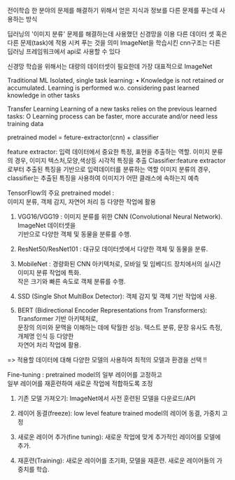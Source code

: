 전이학습
한 분야의 문제를 해결하기 위해서 얻은 지식과 정보를 다른 문제를 푸는데 사용하는 방식

딥러닝의 '이미지 분류' 문제를 해결하는데 사용했던 신경망을
이용 다른 데이터 셋 혹은 다른 문제(task)에 적용 시켜 푸는 것을 의미
ImageNet을 학습시킨 cnn구조는 다른 딥러닝 프레임워크에서 api로 사용할 수 있다

신경망 학습을 위해서는 대량의 데이터셋이 필요한데 가장 대표적으로 ImageNet

Traditional ML
Isolated, single task learning:
• Knowledge is not retained or
accumulated. Learning is performed
w.o. considering past learned
knowledge in other tasks

Transfer Learning
Learning of a new tasks relies on
the previous learned tasks:
Ο Learning process can be faster, more
accurate and/or need less training data

pretrained model = feture-extractor(cnn) + classifier

feature extractor: 입력 데이터에서 중요한 특정, 표현을 추출하는 역할.
이미지 분류의 경우, 이미지 텍스처,모양,색상등 시각적 특징을 추출
Classifier:feature extractor로부터 추출된 특징을 기반으로 입력데이터를 분류하는 역할 이미지 분류의 경우, classifier는 추출된 특징을 사용하여 이미지가 어떤 클래스에 속하는지 예측

TensorFlow의 주요 pretrained model :  
이미지 분류, 객체 감지, 자연어 처리 등 다양한 작업에 활용

1. VGG16/VGG19 : 이미지 분류를 위한 CNN (Convolutional Neural Network). ImageNet 데이터셋을  
기반으로 다양한 객체 및 동물을 분류를 수행.

2. ResNet50/ResNet101 : 대규모 데이터셋에서 다양한 객체 및 동물을 분류.

3. MobileNet : 경량화된 CNN 아키텍처로, 모바일 및 임베디드 장치에서의 실시간 이미지 분류 작업에 특화.  
작은 크기와 빠른 속도로 객체 분류를 수행.

4. SSD (Single Shot MultiBox Detector): 객체 감지 및 객체 기반 작업에 사용.

5. BERT (Bidirectional Encoder Representations from Transformers): Transformer 기반 아키텍처로,  
문장의 의미와 문맥을 이해하는 데에 탁월한 성능. 텍스트 분류, 문장 유사도 측정, 개체명 인식 등 다양한  
자연어 처리 작업에 활용.

=> 적용할 데이터에 대해 다양한 모델의 사용하여 최적의 모델과 환경을 선택 !!


Fine-tuning : pretrained model의 일부 레이어를 고정하고  
일부 레이어를 재훈련하여 새로운 작업에 적합하도록 조정

1. 기존 모델 가져오기: ImageNet에서 사전 훈련된 모델을 다운로드/API

2. 레이어 동결(freeze): low level feature trained model의 레이어 동결, 가중치 고정

3. 새로운 레이어 추가(fine tuning): 새로운 작업에 맞게 추가적인 레이어를 모델에 추가.

4. 재훈련(Training): 새로운 레이어를 초기화, 모델을 재훈련. 새로운 레이어들의 가중치를 학습.

